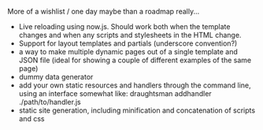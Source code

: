 More of a wishlist / one day maybe than a roadmap really...

* Live reloading using now.js. Should work both when the template changes and when any scripts
  and stylesheets in the HTML change.
* Support for layout templates and partials (underscore convention?)
* a way to make multiple dynamic pages out of a single template and JSON file
  (ideal for showing a couple of different examples of the same page)
* dummy data generator
* add your own static resources and handlers through the command line, using an interface
  somewhat like: draughtsman addhandler ./path/to/handler.js
* static site generation, including minification and concatenation of scripts and css
